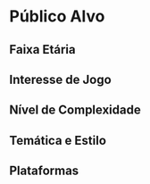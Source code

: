 # Público Alvo

## Faixa Etária

## Interesse de Jogo

## Nível de Complexidade

## Temática e Estilo

## Plataformas
